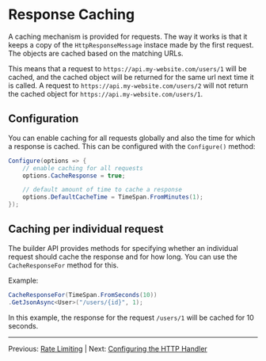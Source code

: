 # Response Caching

A caching mechanism is provided for requests. The way it works is that it keeps a copy of the `HttpResponseMessage` instace made by the first request. The objects are cached based on the matching URLs.

This means that a request to `https://api.my-website.com/users/1` will be cached, and the cached object will be returned for the same url next time it is called. A request to `https://api.my-website.com/users/2` will not return the cached object for `https://api.my-website.com/users/1`.

## Configuration
You can enable caching for all requests globally and also the time for which a response is cached. This can be configured with the `Configure()` method:

```cs
Configure(options => {
    // enable caching for all requests
    options.CacheResponse = true;

    // default amount of time to cache a response
    options.DefaultCacheTime = TimeSpan.FromMinutes(1);
});
```

## Caching per individual request
The builder API provides methods for specifying whether an individual request should cache the response and for how long. You can use the `CacheResponseFor` method for this.

Example:
```cs
CacheResponseFor(TimeSpan.FromSeconds(10))
.GetJsonAsync<User>("/users/{id}", 1);
```

In this example, the response for the request `/users/1` will be cached for 10 seconds.

---

Previous: [Rate Limiting](rate-limiting.md) | Next: [Configuring the HTTP Handler](http-handler.md)